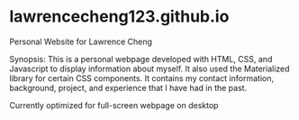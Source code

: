 # lawrencecheng123.github.io
Personal Website for Lawrence Cheng

Synopsis: This is a personal webpage developed with HTML, CSS, and Javascript to display information about myself. It also used the Materialized library for certain CSS components. It contains
my contact information, background, project, and experience that I have had in the past.

Currently optimized for full-screen webpage on desktop

